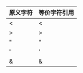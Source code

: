 | **原义字符** | **等价字符引用** |
| -------- | ---------- |
| <        | &lt;       |
| >        | &gt;       |
| "        | &quot;     |
| '        | &apos;     |
| &        | &amp;      |
